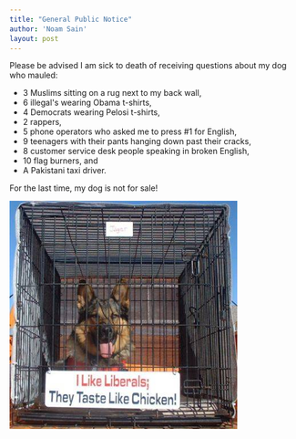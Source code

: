 ```yaml
---
title: "General Public Notice"
author: 'Noam Sain'
layout: post
---
```


Please be advised I am sick to death of receiving questions about my dog who mauled:

- 3 Muslims sitting on a rug next to my back wall,
- 6 illegal's wearing Obama t-shirts,
- 4 Democrats wearing Pelosi t-shirts,
- 2 rappers,
- 5 phone operators who asked me to press #1 for English,
- 9 teenagers with their pants hanging down past their cracks,
- 8 customer service desk people speaking in broken English,
- 10 flag burners, and
- A Pakistani taxi driver.

For the last time, my dog is not for sale!

![Liberals taste like chicken](/assets/2014/2014-12-liberals-taste-like-chicken.jpg "Liberals taste like chicken")
